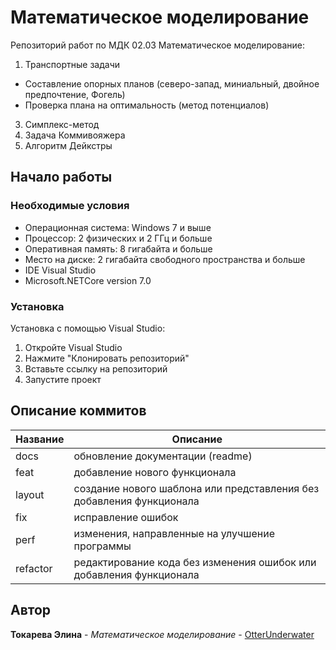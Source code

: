# Математическое моделирование
Репозиторий работ по МДК 02.03 Математическое моделирование:
1. Транспортные задачи
 * Составление опорных планов (северо-запад, миниальный, двойное предпочтение, Фогель)
 * Проверка плана на оптимальность (метод потенциалов)
3. Cимплекс-метод
4. Задача Коммивояжера
5. Алгоритм Дейкстры  

## Начало работы  
### Необходимые условия  
* Операционная система: Windows 7 и выше  
* Процессор: 2 физических и 2 ГГц и больше  
* Оперативная память: 8 гигабайта и больше  
* Место на диске: 2 гигабайта свободного пространства и больше   
* IDE Visual Studio  
* Microsoft.NETCore version 7.0  
  
### Установка  
Установка с помощью Visual Studio: 
1. Откройте Visual Studio  
2. Нажмите "Клонировать репозиторий"  
3. Вставьте ссылку на репозиторий  
4. Запустите проект  
  
## Описание коммитов
| Название | Описание                                                             |
| -------- | -------------------------------------------------------------------- |
| docs     | обновление документации (readme)                                     |
| feat     | добавление нового функционала                                        |
| layout   | создание нового шаблона или представления без добавления функционала |
| fix      | исправление ошибок                                                   |
| perf     | изменения, направленные на улучшение программы                       |
| refactor | редактирование кода без изменения ошибок или добавления функционала  |

## Автор  
**Токарева Элина** - *Математическое моделирование* - [OtterUnderwater](https://github.com/OtterUnderwater)

